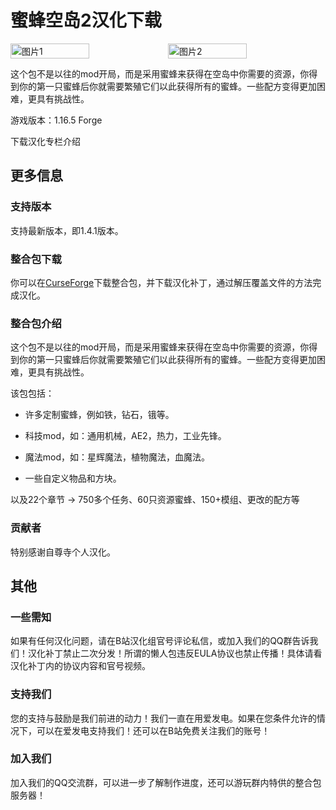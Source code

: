 # 蜜蜂空岛2汉化下载
<div style="display: flex">
  <img src="https://s21.ax1x.com/2024/05/04/pkAVmV0.jpg" style="width:50%" alt="图片1">
  <img src="https://s1.ax1x.com/2023/07/28/pCx4JFf.jpg" style="width:50%" alt="图片2">
</div>

这个包不是以往的mod开局，而是采用蜜蜂来获得在空岛中你需要的资源，你得到你的第一只蜜蜂后你就需要繁殖它们以此获得所有的蜜蜂。一些配方变得更加困难，更具有挑战性。

游戏版本：1.16.5 Forge

<div style="display: flex;">
  <ButtonComponent link="https://vmhanhuazu.lanzouv.com/S-B-VM-cn-1">下载汉化</ButtonComponent>
  <ButtonComponent buttonClass='button2' link="https://b23.tv/SqwMd0R">专栏介绍</ButtonComponent>
</div>


## 更多信息
### 支持版本
支持最新版本，即1.4.1版本。

### 整合包下载
你可以在[CurseForge](https://www.curseforge.com/minecraft/modpacks/sky-bees-2)下载整合包，并下载汉化补丁，通过解压覆盖文件的方法完成汉化。

### 整合包介绍
这个包不是以往的mod开局，而是采用蜜蜂来获得在空岛中你需要的资源，你得到你的第一只蜜蜂后你就需要繁殖它们以此获得所有的蜜蜂。一些配方变得更加困难，更具有挑战性。

该包包括：

- 许多定制蜜蜂，例如铁，钻石，锇等。

- 科技mod，如：通用机械，AE2，热力，工业先锋。

- 魔法mod，如：星辉魔法，植物魔法，血魔法。

- 一些自定义物品和方块。

以及22个章节 -> 750多个任务、60只资源蜜蜂、150+模组、更改的配方等

### 贡献者
特别感谢自尊寺个人汉化。

## 其他
### 一些需知
如果有任何汉化问题，请在B站汉化组官号评论私信，或加入我们的QQ群告诉我们！汉化补丁禁止二次分发！所谓的懒人包违反EULA协议也禁止传播！具体请看汉化补丁内的协议内容和官号视频。

### 支持我们
您的支持与鼓励是我们前进的动力！我们一直在用爱发电。如果在您条件允许的情况下，可以在爱发电支持我们！还可以在B站免费关注我们的账号！

### 加入我们
加入我们的QQ交流群，可以进一步了解制作进度，还可以游玩群内特供的整合包服务器！